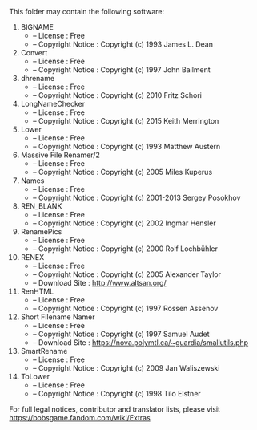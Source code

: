 ﻿This folder may contain the following software:

1. BIGNAME
   - – License : Free
   - – Copyright Notice : Copyright (c) 1993 James L. Dean
2. Convert
   - – License : Free
   - – Copyright Notice : Copyright (c) 1997 John Ballment
3. dhrename
   - – License : Free
   - – Copyright Notice : Copyright (c) 2010 Fritz Schori
4. LongNameChecker
   - – License : Free
   - – Copyright Notice : Copyright (c) 2015 Keith Merrington
5. Lower
   - – License : Free
   - – Copyright Notice : Copyright (c) 1993 Matthew Austern
6. Massive File Renamer/2
   - – License : Free
   - – Copyright Notice : Copyright (c) 2005 Miles Kuperus
7. Names
   - – License : Free
   - – Copyright Notice : Copyright (c) 2001-2013 Sergey Posokhov
8. REN_BLANK
   - – License : Free
   - – Copyright Notice : Copyright (c) 2002 Ingmar Hensler
9. RenamePics
   - – License : Free
   - – Copyright Notice : Copyright (c) 2000 Rolf Lochbühler
10. RENEX
    - – License : Free
    - – Copyright Notice : Copyright (c) 2005 Alexander Taylor
    - – Download Site : http://www.altsan.org/
11. RenHTML
    - – License : Free
    - – Copyright Notice : Copyright (c) 1997 Rossen Assenov
12. Short Filename Namer
    - – License : Free
    - – Copyright Notice : Copyright (c) 1997 Samuel Audet
    - – Download Site : https://nova.polymtl.ca/~guardia/smallutils.php
13. SmartRename
    - – License : Free
    - – Copyright Notice : Copyright (c) 2009 Jan Waliszewski
14. ToLower
    - – License : Free
    - – Copyright Notice : Copyright (c) 1998 Tilo Elstner

For full legal notices, contributor and translator lists, please visit https://bobsgame.fandom.com/wiki/Extras